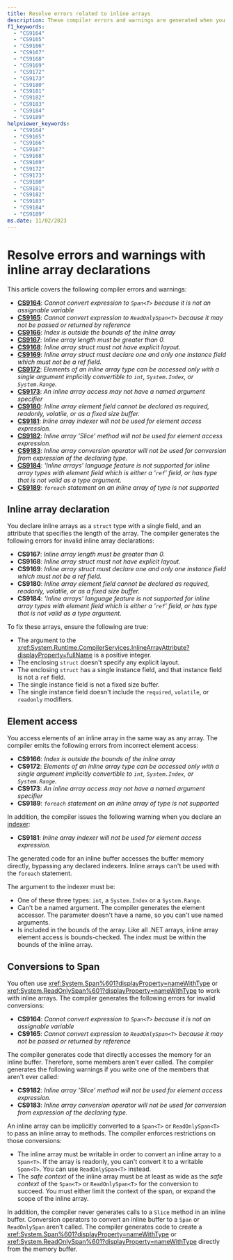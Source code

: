 ```yaml
---
title: Resolve errors related to inline arrays
description: These compiler errors and warnings are generated when you create an inline array struct that is invalid. This article helps you diagnose and fix those issues.
f1_keywords:
  - "CS9164"
  - "CS9165"
  - "CS9166"
  - "CS9167"
  - "CS9168"
  - "CS9169"
  - "CS9172"
  - "CS9173"
  - "CS9180"
  - "CS9181"
  - "CS9182"
  - "CS9183"
  - "CS9184"
  - "CS9189"
helpviewer_keywords:
  - "CS9164"
  - "CS9165"
  - "CS9166"
  - "CS9167"
  - "CS9168"
  - "CS9169"
  - "CS9172"
  - "CS9173"
  - "CS9180"
  - "CS9181"
  - "CS9182"
  - "CS9183"
  - "CS9184"
  - "CS9189"
ms.date: 11/02/2023
---
```

# Resolve errors and warnings with inline array declarations

This article covers the following compiler errors and warnings:

<!-- The text in this list generates issues for Acrolinx, because they don't use contractions.
That's by design. The text closely matches the text of the compiler error / warning for SEO purposes.
 -->
- [**CS9164**](#conversions-to-span): *Cannot convert expression to `Span<T>` because it is not an assignable variable*
- [**CS9165**](#conversions-to-span): *Cannot convert expression to `ReadOnlySpan<T>` because it may not be passed or returned by reference*
- [**CS9166**](#element-access): *Index is outside the bounds of the inline array*
- [**CS9167**](#inline-array-declaration): *Inline array length must be greater than 0.*
- [**CS9168**](#inline-array-declaration): *Inline array struct must not have explicit layout.*
- [**CS9169**](#inline-array-declaration): *Inline array struct must declare one and only one instance field which must not be a ref field.*
- [**CS9172**](#element-access): *Elements of an inline array type can be accessed only with a single argument implicitly convertible to `int`, `System.Index`, or `System.Range`.*
- [**CS9173**](#element-access): *An inline array access may not have a named argument specifier*
- [**CS9180**](#inline-array-declaration): *Inline array element field cannot be declared as required, readonly, volatile, or as a fixed size buffer.*
- [**CS9181**](#element-access): *Inline array indexer will not be used for element access expression.*
- [**CS9182**](#conversions-to-span): *Inline array 'Slice' method will not be used for element access expression.*
- [**CS9183**](#conversions-to-span): *Inline array conversion operator will not be used for conversion from expression of the declaring type.*
- [**CS9184**](#inline-array-declaration): *'Inline arrays' language feature is not supported for inline array types with element field which is either a '`ref`' field, or has type that is not valid as a type argument.*
- [**CS9189**](#element-access): *`foreach` statement on an inline array of type is not supported*

## Inline array declaration

You declare inline arrays as a `struct` type with a single field, and an attribute that specifies the length of the array. The compiler generates the following errors for invalid inline array declarations:

- **CS9167**: *Inline array length must be greater than 0.*
- **CS9168**: *Inline array struct must not have explicit layout.*
- **CS9169**: *Inline array struct must declare one and only one instance field which must not be a ref field.*
- **CS9180**: *Inline array element field cannot be declared as required, readonly, volatile, or as a fixed size buffer.*
- **CS9184**: *'Inline arrays' language feature is not supported for inline array types with element field which is either a '`ref`' field, or has type that is not valid as a type argument.*

To fix these arrays, ensure the following are true:

- The argument to the <xref:System.Runtime.CompilerServices.InlineArrayAttribute?displayProperty=fullName> is a positive integer.
- The enclosing `struct` doesn't specify any explicit layout.
- The enclosing `struct` has a single instance field, and that instance field is not a `ref` field.
- The single instance field is not a fixed size buffer.
- The single instance field doesn't include the `required`, `volatile`, or `readonly` modifiers.

## Element access

You access elements of an inline array in the same way as any array. The compiler emits the following errors from incorrect element access:

- **CS9166**: *Index is outside the bounds of the inline array*
- **CS9172**: *Elements of an inline array type can be accessed only with a single argument implicitly convertible to `int`, `System.Index`, or `System.Range`.*
- **CS9173**: *An inline array access may not have a named argument specifier*
- **CS9189**: *`foreach` statement on an inline array of type is not supported*

In addition, the compiler issues the following warning when you declare an [indexer](../../indexers.md):

- **CS9181**: *Inline array indexer will not be used for element access expression.*

The generated code for an inline buffer accesses the buffer memory directly, bypassing any declared indexers. Inline arrays can't be used with the `foreach` statement.

The argument to the indexer must be:

- One of these three types: `int`, a `System.Index` or a `System.Range`.
- Can't be a named argument. The compiler generates the element accessor. The parameter doesn't have a name, so you can't use named arguments.
- Is included in the bounds of the array. Like all .NET arrays, inline array element access is bounds-checked. The index must be within the bounds of the inline array.

## Conversions to Span

You often use <xref:System.Span%601?displayProperty=nameWithType> or <xref:System.ReadOnlySpan%601?displayProperty=nameWithType> to work with inline arrays. The compiler generates the following errors for invalid conversions:

- **CS9164**: *Cannot convert expression to `Span<T>` because it is not an assignable variable*
- **CS9165**: *Cannot convert expression to `ReadOnlySpan<T>` because it may not be passed or returned by reference*

The compiler generates code that directly accesses the memory for an inline buffer. Therefore, some members aren't ever called. The compiler generates the following warnings if you write one of the members that aren't ever called:

- **CS9182**: *Inline array 'Slice' method will not be used for element access expression.*
- **CS9183**: *Inline array conversion operator will not be used for conversion from expression of the declaring type.*

An inline array can be implicitly converted to a `Span<T>` or `ReadOnlySpan<T>` to pass an inline array to methods. The compiler enforces restrictions on those conversions:

- The inline array must be writable in order to convert an inline array to a `Span<T>`. If the array is readonly, you can't convert it to a writable `Span<T>`. You can use `ReadOnlySpan<T>` instead.
- The *safe context* of the inline array must be at least as wide as the *safe context* of the `Span<T>` or `ReadOnlySpan<T>` for the conversion to succeed. You must either limit the context of the span, or expand the scope of the inline array.

In addition, the compiler never generates calls to a `Slice` method in an inline buffer. Conversion operators to convert an inline buffer to a `Span` or `ReadOnlySpan` aren't called. The compiler generates code to create a <xref:System.Span%601?displayProperty=nameWithType> or <xref:System.ReadOnlySpan%601?displayProperty=nameWithType> directly from the memory buffer.
